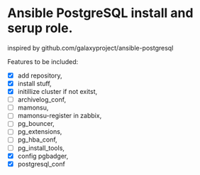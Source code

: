 # Ansible PostgreSQL install and serup role.
inspired by github.com/galaxyproject/ansible-postgresql

Features to be included:

- [x] add repository,
- [x] install stuff,
- [x] initillize cluster if not exitst,
- [ ] archivelog_conf,
- [ ] mamonsu,
- [ ] mamonsu-register in zabbix,
- [ ] pg_bouncer,
- [ ] pg_extensions,
- [ ] pg_hba_conf,
- [ ] pg_install_tools,
- [x] config pgbadger,
- [x] postgresql_conf
